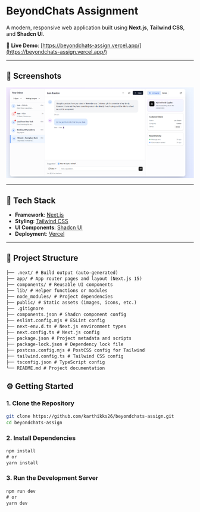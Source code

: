 # BeyondChats Assignment

A modern, responsive web application built using **Next.js**, **Tailwind CSS**, and **Shadcn UI**.

🚀 **Live Demo**: [https://beyondchats-assign.vercel.app/](https://beyondchats-assign.vercel.app/)

---

## 📸 Screenshots

![App Screenshot](/public/beyondchats.png)

---

## 🧱 Tech Stack

- **Framework**: [Next.js](https://nextjs.org/)
- **Styling**: [Tailwind CSS](https://tailwindcss.com/)
- **UI Components**: [Shadcn UI](https://ui.shadcn.com/)
- **Deployment**: [Vercel](https://vercel.com/)

---

## 📁 Project Structure

```
├── .next/ # Build output (auto-generated)
├── app/ # App router pages and layout (Next.js 15)
├── components/ # Reusable UI components
├── lib/ # Helper functions or modules
├── node_modules/ # Project dependencies
├── public/ # Static assets (images, icons, etc.)
├── .gitignore
├── components.json # Shadcn component config
├── eslint.config.mjs # ESLint config
├── next-env.d.ts # Next.js environment types
├── next.config.ts # Next.js config
├── package.json # Project metadata and scripts
├── package-lock.json # Dependency lock file
├── postcss.config.mjs # PostCSS config for Tailwind
├── tailwind.config.ts # Tailwind CSS config
├── tsconfig.json # TypeScript config
└── README.md # Project documentation
```

## ⚙️ Getting Started

### 1. Clone the Repository

```bash
git clone https://github.com/karthikks26/beyondchats-assign.git
cd beyondchats-assign
```

### 2. Install Dependencies

```
npm install
# or
yarn install
```

### 3. Run the Development Server

```
npm run dev
# or
yarn dev
```
